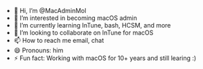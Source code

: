 - 👋 Hi, I’m @MacAdminMol
- 👀 I’m interested in becoming macOS admin
- 🌱 I’m currently learning InTune, bash, HCSM, and more
- 💞️ I’m looking to collaborate on InTune for macOS
- 📫 How to reach me email, chat 
- 😄 Pronouns: him
- ⚡ Fun fact: Working with macOS for 10+ years and still learing :)

<!---
MacAdminMol/MacAdminMol is a ✨ special ✨ repository because its `README.md` (this file) appears on your GitHub profile.
You can click the Preview link to take a look at your changes.
--->
